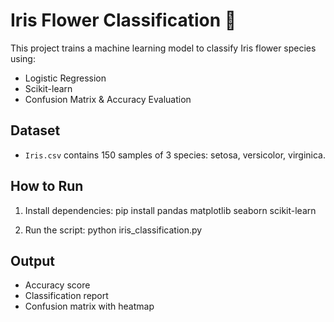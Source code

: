 # Iris Flower Classification 🌸

This project trains a machine learning model to classify Iris flower species using:
- Logistic Regression
- Scikit-learn
- Confusion Matrix & Accuracy Evaluation

## Dataset
- `Iris.csv` contains 150 samples of 3 species: setosa, versicolor, virginica.

## How to Run
1. Install dependencies:
pip install pandas matplotlib seaborn scikit-learn

3. Run the script:
python iris_classification.py

## Output
- Accuracy score
- Classification report
- Confusion matrix with heatmap
